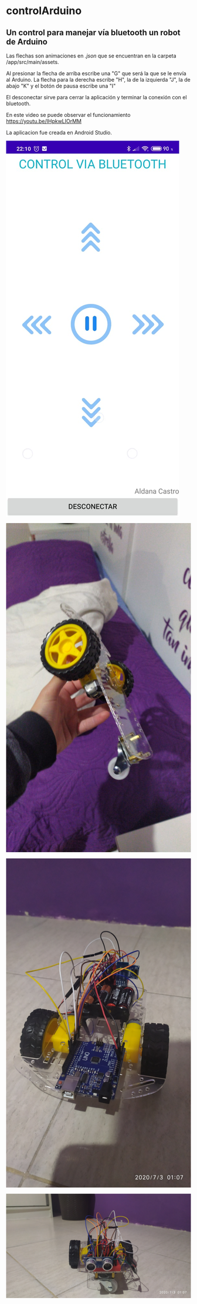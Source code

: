 # controlArduino
## Un control para manejar vía bluetooth un robot de Arduino
Las flechas son animaciones en *.json* que se encuentran en la carpeta /app/src/main/assets.

Al presionar la flecha de arriba escribe una "G" que será la que se le envía al Arduino. La flecha para la derecha escribe "H", la de la izquierda "J", la de abajo "K" y el botón de pausa escribe una "I"

El desconectar sirve para cerrar la aplicación y terminar la conexión con el bluetooth.

En este video se puede observar el funcionamiento https://youtu.be/IHpkwLIOrMM

La aplicacion fue creada en Android Studio.

![alt text](image/FrontEnd.jpeg)

![alt text](image/Robot-1.jpeg)

![alt text](image/Robot-2.jpg)

![alt text](image/Robot-3.jpg)
